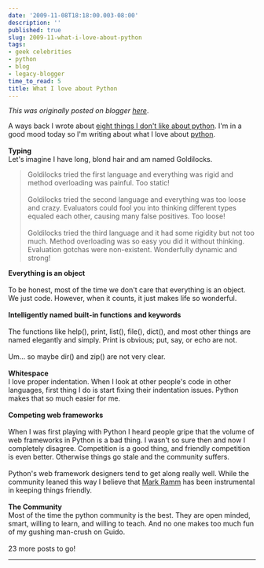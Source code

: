 ```yaml
---
date: '2009-11-08T18:18:00.003-08:00'
description: ''
published: true
slug: 2009-11-what-i-love-about-python
tags:
- geek celebrities
- python
- blog
- legacy-blogger
time_to_read: 5
title: What I love about Python
---
```


*This was originally posted on blogger [here](https://pydanny.blogspot.com/2009/11/what-i-love-about-python.html)*.

A ways back I wrote about <a href="http://pydanny.blogspot.com/2009/05/eight-things-i-dont-like-about-python.html">eight things I don't like about python</a>. I'm in a good mood today so I'm writing about what I love about <a href="http://python.org/">python</a>.<br /><br /><span style="font-weight: bold;">Typing<br /></span>Let's<span style="font-weight: bold;"> </span>imagine I have long, blond hair<span style="font-weight: bold;"> </span>and am named Goldilocks.<span style="font-weight: bold;"><br /></span><blockquote>Goldilocks tried the first language and everything was rigid and method overloading was painful. Too static!<br /><br />Goldilocks tried the second language and everything was too loose and crazy. Evaluators could fool you into thinking different types equaled each other, causing many false positives. Too loose!<br /><br />Goldilocks tried the third language and it had some rigidity but not too much. Method overloading was so easy you did it without thinking. Evaluation gotchas were non-existent. Wonderfully dynamic and strong!<br /></blockquote><span style="font-weight: bold;">Everything is an object</span><br /><br />To be honest, most of the time we don't care that everything is an object. We just code. However, when it counts, it just makes life so wonderful.<br /><br /><span style="font-weight: bold;">Intelligently named built-in functions</span> <span style="font-weight: bold;">and keywords</span><br /><br />The functions like help(), print, list(), file(), dict(), and most other things are named elegantly and simply. Print is obvious; put, say, or echo are not.<br /><br />Um... so maybe dir() and zip() are not very clear.<br /><br /><span style="font-weight: bold;">Whitespace</span><br />I love proper indentation. When I look at other people's code in other languages, first thing I do is start fixing their indentation issues. Python makes that so much easier for me.<br /><br /><span style="font-weight: bold;">Competing web frameworks</span><br /><br />When I was first playing with Python I heard people gripe that the volume of web frameworks in Python is a bad thing. I wasn't so sure then and now I completely disagree. Competition is a good thing, and friendly competition is even better. Otherwise things go stale and the community suffers.<br /><br />Python's web framework designers tend to get along really well. While the community leaned this way I believe that <a href="http://compoundthinking.com/blog/index.php/about/">Mark Ramm</a> has been instrumental in keeping things friendly.<br /><br /><span style="font-weight: bold;">The Community</span><br />Most of the time the python community is the best. They are open minded, smart, willing to learn, and willing to teach. And no one makes too much fun of my gushing man-crush on Guido.<br /><br />23 more posts to go!

---

